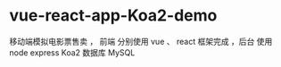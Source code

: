 # vue-react-app-Koa2-demo

移动端模拟电影票售卖 ， 前端 分别使用 vue 、 react 框架完成 ，后台 使用 node express Koa2 数据库 MySQL
